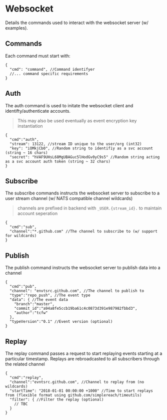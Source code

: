 # Websocket
Details the commands used to interact with the websocket server (w/ examples).

## Commands
Each command must start with:
```
{
  "cmd": "command", //Command identifyer
  //... command specific requirements
}
```

## Auth
The auth command is used to initate the websocket client and identifty/authenticate accounts.
> This may also be used eventually as event encryption key instantiation 
```
{
  "cmd":"auth",
  "stream": 13122, //stream ID unique to the user/org (int32)
  "key": "iOMkjCb0", //Random string to identifiy as a svc account (string ~ 16 chars)
  "secret": "hVAF9UHsL68MgUBAGuc5lHodGv0yC9s5" //Random string acting as a svc account auth token (string ~ 32 chars)
}
```

## Subscribe
The subscribe commands instructs the websocket server to subscribe to a user stream channel (w/ NATS compatible channel wildcards)
> channels are prefixed in backend with `_USER.{stream_id}.` to maintain account seperation
```
{
  "cmd":"sub",
  "channel":"*.github.com" //The channel to subscribe to (w/ support for wildcards)
}
```

## Publish
The publish command instructs the websocket server to publish data into a channel
```
{
  "cmd":"pub",
  "channel": "envtsrc.github.com", //The channel to publish to
  "type":"repo_push", //The event type
  "data": { //The event data
    "branch":"master",
    "commit_id":"a94a8fe5ccb19ba61c4c0873d391e987982fbbd3",
    "author":"tcfw"
  },
  "typeVersion":"0.1" //Event version (optional)
}
```

## Replay
The replay command passes a request to start replaying events starting at a particular timestamp.
Replays are rebroadcasted to all subscribers through the related channel
```
{
  "cmd":"replay",
  "channel":"evntsrc.github.com", //Channel to replay from (no wildcards)
  "startTime": "2018-01-01 00:00:00 +1000" //Time to start replays from (flexible format using github.com/simplereach/timeutils)
  "filter": { //Filter the replay (optional)
    // TBC
  }
}
```
